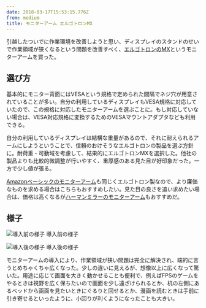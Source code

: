 ```yaml
---
date: 2018-03-17T15:53:15.776Z
from: medium
title: モニターアーム エルゴトロンMX
---
```


引越したついでに作業環境を改善しようと思い、ディスプレイのスタンドのせいで作業領域が狭くなるという問題を改善すべく、[エルゴトロンのMX](https://www.amazon.co.jp/dp/B001IWOBGI/?tag=r7kamura07-22)というモニターアームを買った。

## 選び方

基本的にモニター背面にはVESAという規格で定められた間隔でネジ穴が用意されていることが多い。自分の利用しているディスプレイもVESA規格に対応していたので、この規格に対応したモニターアームを選ぶことに。もし対応していない場合は、VESA対応規格に変換するためのVESAマウントアダプタなども利用できる。

自分の利用しているディスプレイは結構な重量があるので、それに耐えられるアームにしようということで、信頼のおけそうなエルゴトロンの製品を選ぶ方針に。耐荷重・可動域を考慮して、結果的にエルゴトロンMXを選択した。他社の製品よりも比較的微調整が行いやすく、重厚感のある見た目が好印象だった。一方で少し値が張る。

[Amazonベーシックのモニターアーム](https://www.amazon.co.jp/dp/B00MIBN16O/?tag=r7kamura07-22)も同じくエルゴトロン製なので、より廉価なものを求める場合はこちらもおすすめしたい。見た目の良さを追い求めたい場合は、価格は高くなるが[ハーマンミラーのモニターアーム](https://www.amazon.co.jp/dp/B086LWC4Y7/?tag=r7kamura07-22)もおすすめだ。

## 様子

![導入前の様子](https://cdn-images-1.medium.com/max/800/1*1oVpZrHnAQ2P3pjU6-sFVg.png)
導入前の様子

![導入後の様子](https://cdn-images-1.medium.com/max/800/1*2tXI7ne9T6c2TcwFsGOOsA.png)
導入後の様子

モニターアームの導入により、作業領域が狭い問題は完全に解決され、端的に言うとめちゃくちゃ広くなった。少しの違いに見えるが、想像以上に広くなって驚いた。用途に応じて画面を大きく動かせることも便利で、例えばFPSのゲームをやるときは視野を広く保ちたいので画面を少し遠ざけられるとか、机の左側にあるベッドから画面を見たいときにぐるりと回せるとか、漫画を読むときは手前に引き寄せるといったように、小回りが利くようになったことも大きい。
